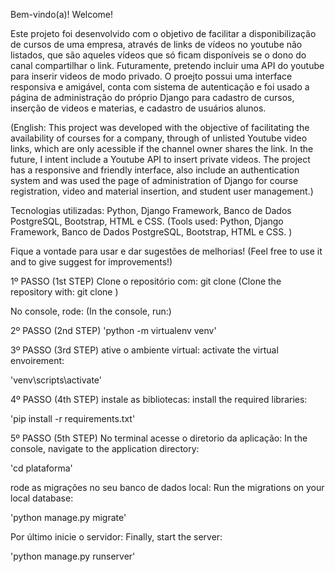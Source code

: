 Bem-vindo(a)! 
Welcome!

Este projeto foi desenvolvido com o objetivo de facilitar a disponibilização de cursos de uma empresa, através de links de vídeos no youtube não listados, que são aqueles vídeos que só ficam disponíveis 
se o dono do canal compartilhar o link. Futuramente, pretendo incluir uma API do youtube para inserir videos de modo privado. O proejto possui uma interface responsiva e amigável, 
conta com sistema de autenticação
e foi usado a página de administração do próprio Django para cadastro de cursos, inserção de videos e materias, e cadastro de usuários alunos. 

(English: This project was developed with the objective of facilitating the availability of courses for a company, through of unlisted Youtube video links, which are only acessible if the channel owner 
shares the link. In the future, I intent include a Youtube API to insert private videos. The project has a responsive and friendly interface, also include an authentication system
and was used the page of administration of Django for course registration, video and material insertion, and student user management.)

Tecnologias utilizadas: Python, Django Framework, Banco de Dados PostgreSQL, Bootstrap, HTML e CSS. 
(Tools used: Python, Django Framework, Banco de Dados PostgreSQL, Bootstrap, HTML e CSS. )

Fique a vontade para usar e dar sugestões de melhorias! 
(Feel free to use it and to give suggest for improvements!)

 1º PASSO (1st STEP)
 Clone o repositório com:
 git clone <url do respositorio>
 (Clone the repository with:
 git clone <repository url> )
 
 No console, rode:
 (In the console, run:)
 
 2º PASSO (2nd STEP)
 'python -m virtualenv venv' 

 3º PASSO (3rd STEP)
 ative o ambiente virtual:
 activate the virtual envoirement:
 
 'venv\scripts\activate'

 4º PASSO (4th STEP)
 instale as bibliotecas:
 install the required libraries:
 
 'pip install -r requirements.txt'

 5º PASSO (5th STEP)
 No terminal acesse o diretorio da aplicação:
 In the console, navigate to the application directory:
 
 'cd plataforma'
 
 rode as migrações no seu banco de dados local:
 Run the migrations on your local database:
 
 'python manage.py migrate'

 Por último inicie o servidor:
 Finally, start the server:
 
 'python manage.py runserver'
 

